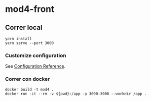 # mod4-front

## Correr local
```
yarn install
yarn serve --port 3000
```

### Customize configuration
See [Configuration Reference](https://cli.vuejs.org/config/).

### Correr con docker
```
docker build -t mod4 .
docker run -it --rm -v ${pwd}:/app -p 3000:3000 --workdir /app .
```
